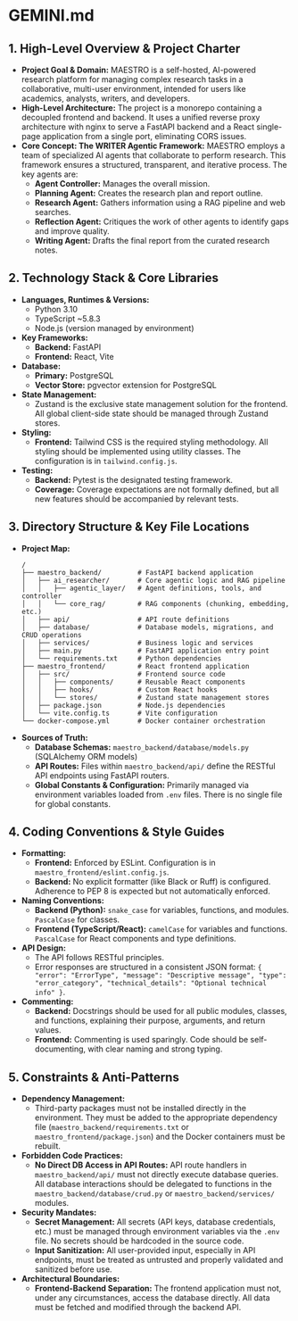 # GEMINI.md

## 1. High-Level Overview & Project Charter

*   **Project Goal & Domain:** MAESTRO is a self-hosted, AI-powered research platform for managing complex research tasks in a collaborative, multi-user environment, intended for users like academics, analysts, writers, and developers.
*   **High-Level Architecture:** The project is a monorepo containing a decoupled frontend and backend. It uses a unified reverse proxy architecture with nginx to serve a FastAPI backend and a React single-page application from a single port, eliminating CORS issues.
*   **Core Concept: The WRITER Agentic Framework:** MAESTRO employs a team of specialized AI agents that collaborate to perform research. This framework ensures a structured, transparent, and iterative process. The key agents are:
    *   **Agent Controller:** Manages the overall mission.
    *   **Planning Agent:** Creates the research plan and report outline.
    *   **Research Agent:** Gathers information using a RAG pipeline and web searches.
    *   **Reflection Agent:** Critiques the work of other agents to identify gaps and improve quality.
    *   **Writing Agent:** Drafts the final report from the curated research notes.

## 2. Technology Stack & Core Libraries

*   **Languages, Runtimes & Versions:**
    *   Python 3.10
    *   TypeScript ~5.8.3
    *   Node.js (version managed by environment)
*   **Key Frameworks:**
    *   **Backend:** FastAPI
    *   **Frontend:** React, Vite
*   **Database:**
    *   **Primary:** PostgreSQL
    *   **Vector Store:** pgvector extension for PostgreSQL
*   **State Management:**
    *   Zustand is the exclusive state management solution for the frontend. All global client-side state should be managed through Zustand stores.
*   **Styling:**
    *   **Frontend:** Tailwind CSS is the required styling methodology. All styling should be implemented using utility classes. The configuration is in `tailwind.config.js`.
*   **Testing:**
    *   **Backend:** Pytest is the designated testing framework.
    *   **Coverage:** Coverage expectations are not formally defined, but all new features should be accompanied by relevant tests.

## 3. Directory Structure & Key File Locations

*   **Project Map:**
    ```
    /
    ├── maestro_backend/         # FastAPI backend application
    │   ├── ai_researcher/       # Core agentic logic and RAG pipeline
    │   │   ├── agentic_layer/   # Agent definitions, tools, and controller
    │   │   └── core_rag/        # RAG components (chunking, embedding, etc.)
    │   ├── api/                 # API route definitions
    │   ├── database/            # Database models, migrations, and CRUD operations
    │   ├── services/            # Business logic and services
    │   ├── main.py              # FastAPI application entry point
    │   └── requirements.txt     # Python dependencies
    ├── maestro_frontend/        # React frontend application
    │   ├── src/                 # Frontend source code
    │   │   ├── components/      # Reusable React components
    │   │   ├── hooks/           # Custom React hooks
    │   │   └── stores/          # Zustand state management stores
    │   ├── package.json         # Node.js dependencies
    │   └── vite.config.ts       # Vite configuration
    └── docker-compose.yml       # Docker container orchestration
    ```
*   **Sources of Truth:**
    *   **Database Schemas:** `maestro_backend/database/models.py` (SQLAlchemy ORM models)
    *   **API Routes:** Files within `maestro_backend/api/` define the RESTful API endpoints using FastAPI routers.
    *   **Global Constants & Configuration:** Primarily managed via environment variables loaded from `.env` files. There is no single file for global constants.

## 4. Coding Conventions & Style Guides

*   **Formatting:**
    *   **Frontend:** Enforced by ESLint. Configuration is in `maestro_frontend/eslint.config.js`.
    *   **Backend:** No explicit formatter (like Black or Ruff) is configured. Adherence to PEP 8 is expected but not automatically enforced.
*   **Naming Conventions:**
    *   **Backend (Python):** `snake_case` for variables, functions, and modules. `PascalCase` for classes.
    *   **Frontend (TypeScript/React):** `camelCase` for variables and functions. `PascalCase` for React components and type definitions.
*   **API Design:**
    *   The API follows RESTful principles.
    *   Error responses are structured in a consistent JSON format: `{ "error": "ErrorType", "message": "Descriptive message", "type": "error_category", "technical_details": "Optional technical info" }`.
*   **Commenting:**
    *   **Backend:** Docstrings should be used for all public modules, classes, and functions, explaining their purpose, arguments, and return values.
    *   **Frontend:** Commenting is used sparingly. Code should be self-documenting, with clear naming and strong typing.

## 5. Constraints & Anti-Patterns

*   **Dependency Management:**
    *   Third-party packages must not be installed directly in the environment. They must be added to the appropriate dependency file (`maestro_backend/requirements.txt` or `maestro_frontend/package.json`) and the Docker containers must be rebuilt.
*   **Forbidden Code Practices:**
    *   **No Direct DB Access in API Routes:** API route handlers in `maestro_backend/api/` must not directly execute database queries. All database interactions should be delegated to functions in the `maestro_backend/database/crud.py` or `maestro_backend/services/` modules.
*   **Security Mandates:**
    *   **Secret Management:** All secrets (API keys, database credentials, etc.) must be managed through environment variables via the `.env` file. No secrets should be hardcoded in the source code.
    *   **Input Sanitization:** All user-provided input, especially in API endpoints, must be treated as untrusted and properly validated and sanitized before use.
*   **Architectural Boundaries:**
    *   **Frontend-Backend Separation:** The frontend application must not, under any circumstances, access the database directly. All data must be fetched and modified through the backend API.
